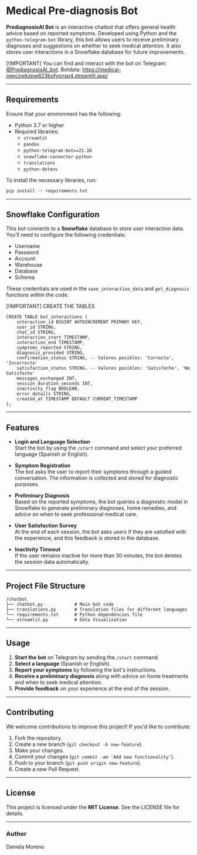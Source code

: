 
# Medical Pre-diagnosis Bot

**PrediagnosisAI Bot** is an interactive chatbot that offers general health advice based on reported symptoms. Developed using Python and the `python-telegram-bot` library, this bot allows users to receive preliminary diagnoses and suggestions on whether to seek medical attention. It also stores user interactions in a Snowflake database for future improvements.

[!IMPORTANT]
You can find and interact with the bot on Telegram: [@PrediagnosisAI_bot](https://t.me/PrediagnosisAI_bot).
Botdata: https://medicai-oeeczwkzpw623bofysnsp4.streamlit.app/

---

## Requirements

Ensure that your environment has the following:

- Python 3.7 or higher
- Required libraries:
  - `streamlit`
  - `pandas`
  - `python-telegram-bot==21.10`
  - `snowflake-connector-python`
  - `translations`
  - `python-dotenv`

To install the necessary libraries, run:

```bash
pip install -r requirements.txt
```

---

## Snowflake Configuration

This bot connects to a **Snowflake** database to store user interaction data. You’ll need to configure the following credentials:

- Username
- Password
- Account
- Warehouse
- Database
- Schema

These credentials are used in the `save_interaction_data` and `get_diagnosis` functions within the code.

[!IMPORTANT]
CREATE THE TABLES
```
CREATE TABLE bot_interactions (
    interaction_id BIGINT AUTOINCREMENT PRIMARY KEY,
    user_id STRING,
    chat_id STRING,
    interaction_start TIMESTAMP,
    interaction_end TIMESTAMP,
    symptoms_reported STRING,
    diagnosis_provided STRING,
    confirmation_status STRING, -- Valores posibles: 'Correcto', 'Incorrecto'
    satisfaction_status STRING, -- Valores posibles: 'Satisfecho', 'No Satisfecho'
    messages_exchanged INT,
    session_duration_seconds INT,
    inactivity_flag BOOLEAN,
    error_details STRING,
    created_at TIMESTAMP DEFAULT CURRENT_TIMESTAMP
);
```
---

## Features

- **Login and Language Selection**  
  Start the bot by using the `/start` command and select your preferred language (Spanish or English).
  
- **Symptom Registration**  
  The bot asks the user to report their symptoms through a guided conversation. The information is collected and stored for diagnostic purposes.
  
- **Preliminary Diagnosis**  
  Based on the reported symptoms, the bot queries a diagnostic model in Snowflake to generate preliminary diagnoses, home remedies, and advice on when to seek professional medical care.
  
- **User Satisfaction Survey**  
  At the end of each session, the bot asks users if they are satisfied with the experience, and this feedback is stored in the database.
  
- **Inactivity Timeout**  
  If the user remains inactive for more than 30 minutes, the bot deletes the session data automatically.

---

## Project File Structure

```
/chatbot
├── chatbot.py            # Main bot code
├── translations.py       # Translation files for different languages
└── requirements.txt      # Python dependencies file
└── streamlit.py          # Data Visualization
```

---

## Usage

1. **Start the bot** on Telegram by sending the `/start` command.
2. **Select a language** (Spanish or English).
3. **Report your symptoms** by following the bot's instructions.
4. **Receive a preliminary diagnosis** along with advice on home treatments and when to seek medical attention.
5. **Provide feedback** on your experience at the end of the session.

---

## Contributing

We welcome contributions to improve this project! If you'd like to contribute:

1. Fork the repository.
2. Create a new branch (`git checkout -b new-feature`).
3. Make your changes.
4. Commit your changes (`git commit -am 'Add new functionality'`).
5. Push to your branch (`git push origin new-feature`).
6. Create a new Pull Request.

---

## License

This project is licensed under the **MIT License**. See the LICENSE file for details.

---

### Author
Daniela Moreno

